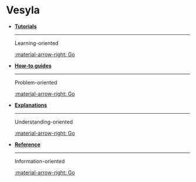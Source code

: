 # Vesyla

<div class="grid cards" markdown>

- [__Tutorials__](./Tutorials/index.md)

    ---

    Learning-oriented

    [:material-arrow-right: Go](./Tutorials/index.md)

- [__How-to guides__](./HowToGuides/index.md)

    ---

    Problem-oriented

    [:material-arrow-right: Go](./HowToGuides/index.md)

- [__Explanations__](./Explanations/index.md)

    ---

    Understanding-oriented

    [:material-arrow-right: Go](./Explanations/index.md)

- [__Reference__](./Reference/index.md)

    ---

    Information-oriented

    [:material-arrow-right: Go](./Reference/index.md)

</div>
